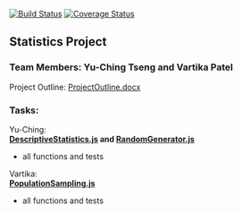 [![Build Status](https://travis-ci.org/yt249/is219_statistics.svg?branch=master)](https://travis-ci.org/yt249/is219_statistics)
[![Coverage Status](https://coveralls.io/repos/github/yt249/is219_statistics/badge.svg?branch=master)](https://coveralls.io/github/yt249/is219_statistics?branch=master)

## Statistics Project
### Team Members: Yu-Ching Tseng and Vartika Patel

Project Outline:
[ProjectOutline.docx](https://github.com/yt249/is219_statistics/blob/master/Stats%20Project%20Outline.docx)

### Tasks: 
Yu-Ching:
<br><b><u>DescriptiveStatistics.js</u> and <u>RandomGenerator.js</u></b>
 - all functions and tests

Vartika:
<br><b><u>PopulationSampling.js</u></b>
 - all functions and tests 
